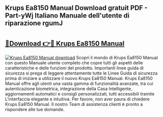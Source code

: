 ## Krups Ea8150 Manual Download gratuit PDF - Part-yWj Italiano Manuale dell'utente di riparazione rgumJ

# <h2><a href="http://df91u1e.blite.top/?on=Krups+Ea8150+Manual">🔗Download 👉🔴 Krups Ea8150 Manual</a></h2>

[![Krups Ea8150 Manual download](https://i.imgur.com/lujVjoI.png)](http://df91u1e.blite.top/?on=Krups+Ea8150+Manual)
Scopri il mondo di Krups Ea8150 Manual con questo Manuale utente completo che copre tutti gli aspetti delle caratteristiche e delle funzioni del prodotto. Importanti linee guida di sicurezza si prega di leggere attentamente tutte le Linee Guida di sicurezza prima di iniziare a utilizzare il nuovo Krups Ea8150 Manual. Krups Ea8150 Manual offre agli utenti una vasta gamma di funzionalità avanzate, tra cui autenticazione biometrica, integrazione della Casa Intelligente, aggiornamenti automatici e consigli personalizzati, tutti accessibili tramite L'interfaccia elegante e intuitiva. Per favore, non aver paura di chiedere Krups Ea8150 Manual. Il nostro Team di assistenza clienti è pronto a rispondere alle tue domande.
